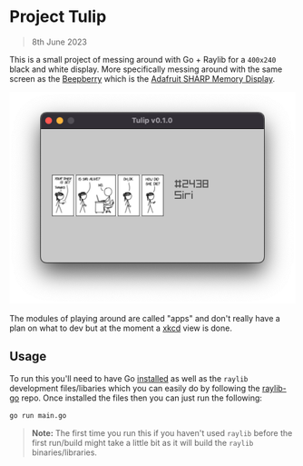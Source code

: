 # Project Tulip
> 8th June 2023

This is a small project of messing around with Go + Raylib for a `400x240` 
black and white display. More specifically messing around with the same screen
as the [Beepberry] which is the [Adafruit SHARP Memory Display].

![demo img](./res/demo.png)

The modules of playing around are called "apps" and don't really have a plan on
what to dev but at the moment a [xkcd] view is done.

## Usage

To run this you'll need to have Go [installed] as well as the `raylib` 
development files/libaries which you can easily do by following the [raylib-go] 
repo. Once installed the files then you can just run the following:

```bash
go run main.go
```

> **Note:** The first time you run this if you haven't used `raylib` before the
>           first run/build might take a little bit as it will build the 
>           `raylib` binaries/libraries.

[Beepberry]: https://beepberry.sqfmi.com/
[Adafruit SHARP Memory Display]: https://core-electronics.com.au/adafruit-sharp-memory-display-breakout-2-7-400x240-monochrome.html
[xkcd]: https://xkcd.com/
[installed]: https://go.dev/doc/install
[raylib-go]: https://github.com/gen2brain/raylib-go